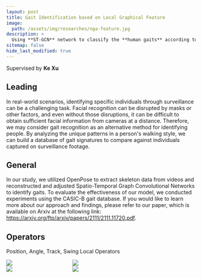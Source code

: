 ```yaml
---
layout: post
title: Gait Identification based on Local Graphical Feature
image:
  path: /assets/img/researches/nga-feature.jpg
description: >
  Using **ST-GCN** network to classify the **human gaits** according to **skeletons**
sitemap: false
hide_last_modified: true
---
```


Supervised by **Ke Xu**

## Leading

In real-world scenarios, identifying specific individuals through surveillance can be a challenging task. Facial recognition can be disrupted by masks or other factors, and even without those disruptions, it can be difficult to obtain sufficient facial information from cameras at a distance. Therefore, we may consider gait recognition as an alternative method for identifying people. By analyzing the unique patterns in a person's walking style, we can build a database of gait signatures to compare against individuals captured on surveillance footage. 

## General

In our study, we utilized OpenPose to extract skeleton data from videos and reconstructed and adjusted Spatio-Temporal Graph Convolutional Networks to identify gaits. To evaluate the effectiveness of our model, we conducted experiments using the CASIC-B gait database. If you would like to learn more about our approach and findings, please refer to our paper, which is available on Arxiv at the following link: <a href="https://arxiv.org/ftp/arxiv/papers/2111/2111.11720.pdf">https://arxiv.org/ftp/arxiv/papers/2111/2111.11720.pdf</a>.

## Operators

Position, Angle, Track, Swing Local Operators

<div style="display: flex;width: 70%">
  <img src="/assets/img/researches/op1.jpg;width: 70%" style="flex: 1;">
  <img src="/assets/img/researches/op2.jpg;width: 70%" style="flex: 1;">
</div>
<div style="display: flex;width: 70%">
  <img src="/assets/img/researches/op1.jpg;width: 70%" style="flex: 1;">
  <img src="/assets/img/researches/op2.jpg;width: 70%" style="flex: 1;">
</div>